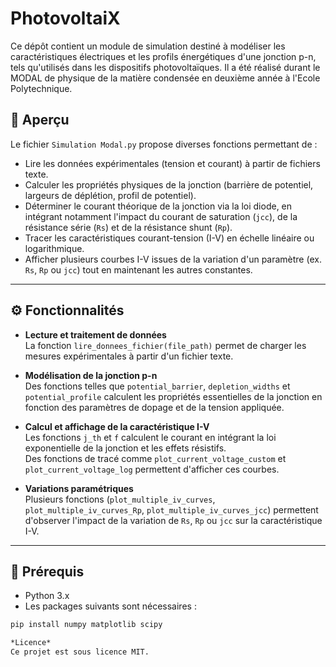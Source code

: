 # PhotovoltaiX
Ce dépôt contient un module de simulation destiné à modéliser les caractéristiques électriques et les profils énergétiques d'une jonction p-n, tels qu'utilisés dans les dispositifs photovoltaïques. Il a été réalisé durant le MODAL de physique de la matière condensée en deuxième année à l'Ecole Polytechnique.

## 📌 Aperçu

Le fichier `Simulation Modal.py` propose diverses fonctions permettant de :

- Lire les données expérimentales (tension et courant) à partir de fichiers texte.
- Calculer les propriétés physiques de la jonction (barrière de potentiel, largeurs de déplétion, profil de potentiel).
- Déterminer le courant théorique de la jonction via la loi diode, en intégrant notamment l'impact du courant de saturation (`jcc`), de la résistance série (`Rs`) et de la résistance shunt (`Rp`).
- Tracer les caractéristiques courant-tension (I-V) en échelle linéaire ou logarithmique.
- Afficher plusieurs courbes I-V issues de la variation d'un paramètre (ex. `Rs`, `Rp` ou `jcc`) tout en maintenant les autres constantes.

---

## ⚙️ Fonctionnalités

- **Lecture et traitement de données**  
  La fonction `lire_donnees_fichier(file_path)` permet de charger les mesures expérimentales à partir d'un fichier texte.

- **Modélisation de la jonction p-n**  
  Des fonctions telles que `potential_barrier`, `depletion_widths` et `potential_profile` calculent les propriétés essentielles de la jonction en fonction des paramètres de dopage et de la tension appliquée.

- **Calcul et affichage de la caractéristique I-V**  
  Les fonctions `j_th` et `f` calculent le courant en intégrant la loi exponentielle de la jonction et les effets résistifs.  
  Des fonctions de tracé comme `plot_current_voltage_custom` et `plot_current_voltage_log` permettent d'afficher ces courbes.

- **Variations paramétriques**  
  Plusieurs fonctions (`plot_multiple_iv_curves`, `plot_multiple_iv_curves_Rp`, `plot_multiple_iv_curves_jcc`) permettent d'observer l'impact de la variation de `Rs`, `Rp` ou `jcc` sur la caractéristique I-V.

---

## 🧰 Prérequis

- Python 3.x  
- Les packages suivants sont nécessaires :

```bash
pip install numpy matplotlib scipy

*Licence*
Ce projet est sous licence MIT.
